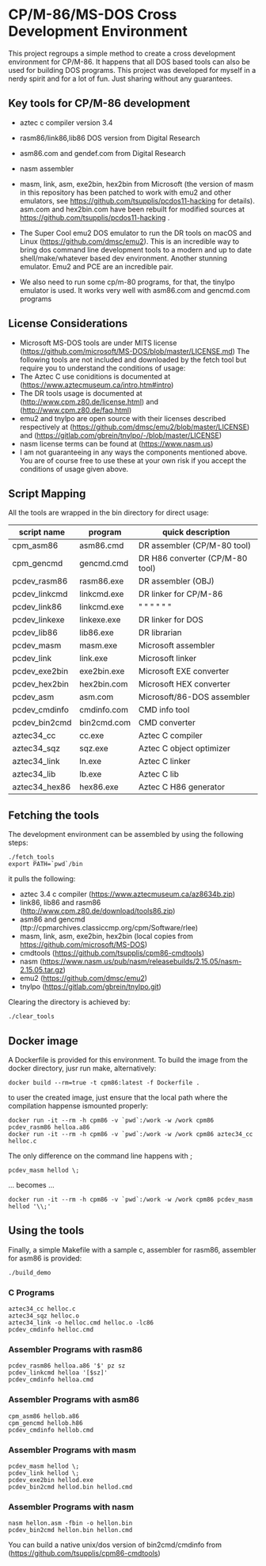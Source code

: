 # CP/M-86/MS-DOS Cross Development Environment

This project regroups a simple method to create a cross development environment for CP/M-86. It happens that all DOS based tools can also be used for building DOS programs.
This project was developed for myself in a nerdy spirit and for a lot of fun. Just sharing without any guarantees.

## Key tools for CP/M-86 development
- aztec c compiler version 3.4
- rasm86/link86,lib86 DOS version from Digital Research 
- asm86.com  and gendef.com from Digital Research
- nasm assembler
- masm, link, asm, exe2bin, hex2bin from Microsoft (the version of masm in this repository has been patched to work with emu2 and other emulators, see https://github.com/tsupplis/pcdos11-hacking for details). asm.com and hex2bin.com have been rebuilt for modified sources at https://github.com/tsupplis/pcdos11-hacking .

- The Super Cool emu2 DOS emulator to run the DR tools on macOS and Linux (https://github.com/dmsc/emu2). This is an incredible way to bring dos command line development tools to a modern and up to date shell/make/whatever based dev environment. Another stunning emulator. Emu2 and PCE are an incredible pair.
- We also need to run some cp/m-80 programs, for that, the tinylpo emulator is used. It works very well with asm86.com and gencmd.com programs

## License Considerations

- Microsoft MS-DOS tools are under MITS license (https://github.com/microsoft/MS-DOS/blob/master/LICENSE.md)
The following tools are not included and downloaded by the fetch tool but require you to understand the conditions of usage:
- The Aztec C use coniditions is documented at (https://www.aztecmuseum.ca/intro.htm#intro)
- The DR tools usage is documented at (http://www.cpm.z80.de/license.html) and (http://www.cpm.z80.de/faq.html)
- emu2 and tnylpo are open source with their licenses described respectively at (https://github.com/dmsc/emu2/blob/master/LICENSE) and (https://gitlab.com/gbrein/tnylpo/-/blob/master/LICENSE)
- nasm license terms can be found at (https://www.nasm.us)
- I am not guaranteeing in any ways the components mentioned above. You are of course free to use these at your own risk if you accept the conditions of usage given above.

## Script Mapping

All the tools are wrapped in the bin directory for direct usage:

| script name   | program     | quick description                 |
|---------------|-------------|-----------------------------------|
| cpm_asm86     | asm86.cmd   | DR assembler (CP/M-80 tool)       | 
| cpm_gencmd    | gencmd.cmd  | DR H86 converter (CP/M-80 tool)   |
| pcdev_rasm86  | rasm86.exe  | DR assembler (OBJ)                |
| pcdev_linkcmd | linkcmd.exe | DR linker for CP/M-86             |
| pcdev_link86  | linkcmd.exe | "  "  "  "  "  "                  |
| pcdev_linkexe | linkexe.exe | DR linker for DOS                 |
| pcdev_lib86   | lib86.exe   | DR librarian                      |
| pcdev_masm    | masm.exe    | Microsoft assembler               |
| pcdev_link    | link.exe    | Microsoft linker                  |
| pcdev_exe2bin | exe2bin.exe | Microsoft EXE converter           |
| pcdev_hex2bin | hex2bin.com | Microsoft HEX converter           |
| pcdev_asm     | asm.com     | Microsoft/86-DOS assembler        |
| pcdev_cmdinfo | cmdinfo.com | CMD info tool                     |
| pcdev_bin2cmd | bin2cmd.com | CMD converter                     |
| aztec34_cc    | cc.exe      | Aztec C compiler                  |
| aztec34_sqz   | sqz.exe     | Aztec C object optimizer          |
| aztec34_link  | ln.exe      | Aztec C linker                    |
| aztec34_lib   | lb.exe      | Aztec C lib                       |
| aztec34_hex86 | hex86.exe   | Aztec C H86 generator             |

## Fetching the tools
The development environment can be assembled by using the following steps:
```
./fetch_tools
export PATH=`pwd`/bin
```
it pulls the following:
- aztec 3.4 c compiler  (https://www.aztecmuseum.ca/az8634b.zip)
- link86, lib86 and rasm86 (http://www.cpm.z80.de/download/tools86.zip)
- asm86 and gencmd (ttp://cpmarchives.classiccmp.org/cpm/Software/rlee)
- masm, link, asm, exe2bin, hex2bin (local copies from https://github.com/microsoft/MS-DOS)
- cmdtools (https://github.com/tsupplis/cpm86-cmdtools)
- nasm (https://www.nasm.us/pub/nasm/releasebuilds/2.15.05/nasm-2.15.05.tar.gz)
- emu2 (https://github.com/dmsc/emu2)
- tnylpo (https://gitlab.com/gbrein/tnylpo.git)

Clearing the directory is achieved by:
```
./clear_tools
```

## Docker image

A Dockerfile is provided for this environment. To build the image from the docker directory, jusr run make, alternatively:
```
docker build --rm=true -t cpm86:latest -f Dockerfile .
```

to user the created image, just ensure that the local path where the compilation happense ismounted properly:

```
docker run -it --rm -h cpm86 -v `pwd`:/work -w /work cpm86 pcdev_rasm86 helloa.a86
docker run -it --rm -h cpm86 -v `pwd`:/work -w /work cpm86 aztec34_cc helloc.c
```
The only difference on the command line happens with \;
```
pcdev_masm hellod \; 
```
... becomes ...
```
docker run -it --rm -h cpm86 -v `pwd`:/work -w /work cpm86 pcdev_masm hellod '\\;' 
```

## Using the tools

Finally, a simple Makefile with a sample c, assembler for rasm86, assembler for asm86 is provided:
```
./build_demo
```

### C Programs

```
aztec34_cc helloc.c
aztec34_sqz helloc.o
aztec34_link -o helloc.cmd helloc.o -lc86
pcdev_cmdinfo helloc.cmd
```

### Assembler Programs with rasm86
```
pcdev_rasm86 helloa.a86 '$' pz sz
pcdev_linkcmd helloa '[$sz]'
pcdev_cmdinfo helloa.cmd
```

### Assembler Programs with asm86
```
cpm_asm86 hellob.a86
cpm_gencmd hellob.h86
pcdev_cmdinfo hellob.cmd
```

### Assembler Programs with masm 
```
pcdev_masm hellod \;
pcdev_link hellod \;
pcdev_exe2bin hellod.exe
pcdev_bin2cmd hellod.bin hellod.cmd
```

### Assembler Programs with nasm 
```
nasm hellon.asm -fbin -o hellon.bin 
pcdev_bin2cmd hellon.bin hellon.cmd
```
You can build a native unix/dos version of bin2cmd/cmdinfo from (https://github.com/tsupplis/cpm86-cmdtools)

